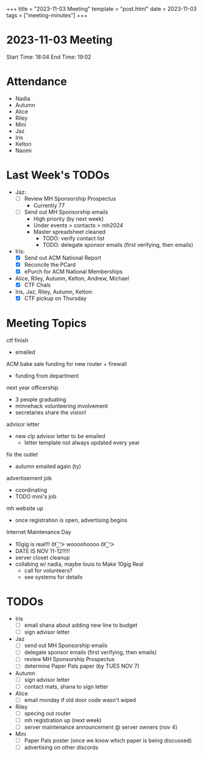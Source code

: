 +++
title = "2023-11-03 Meeting"
template = "post.html"
date = 2023-11-03
tags = ["meeting-minutes"]
+++
# 2023-11-03 Meeting

Start Time: 18:04
End Time: 19:02

# Attendance
- Nadia
- Autumn
- Alice 
- Riley
- Mini
- Jaz
- Iris
- Kelton
- Naomi

# Last Week's TODOs
- Jaz:
    - [ ] Review MH Sponsorship Prospectus
        - Currently 77
    - [ ] Send out MH Sponsorship emails
        - High priority (by next week)
        - Under events > contacts > mh2024
        - Master spreadsheet cleaned
            - TODO: verify contact list
            - TODO: delegate sponsor emails (first verifying, then emails)
- Iris:
    - [X] Send out ACM National Report
    - [X] Reconcile the PCard
    - [X] ePurch for ACM National Memberships

- Alice, Riley, Autumn, Kelton, Andrew, Michael
    - [X] CTF Chals

- Iris, Jaz, Riley, Autumn, Kelton:
    - [X] CTF pickup on Thursday

# Meeting Topics

ctf finish
- emailed

ACM bake sale funding for new router + firewall
- funding from department

next year officership
- 3 people graduating
- minnehack volunteering involvement 
- secretaries share the vision!

advisor letter 
- new clp advisor letter to be emailed 
    - letter template not always updated every year

fix the outlet
- autumn emailed again (ty)

advertisement job
- coordinating
- TODO mini's job

mh website up
- once registration is open, advertising begins

Internet Maintenance Day
- 10gig is real!!! ᘛ⁐̤ᕐᐷ woooohoooo ᘛ⁐̤ᕐᐷ
- DATE IS NOV 11-12!!!!!
- server closet cleanup
- collabing w/ nadia, maybe louis to Make 10gig Real
    - call for volunteers?
    - see systems for details

# TODOs
- Iris
    - [ ] email shana about adding new line to budget
    - [ ] sign advisor letter

- Jaz
    - [ ] send out MH Sponsorship emails
    - [ ] delegate sponsor emails (first verifying, then emails)
    - [ ] review MH Sponsorship Prospectus
    - [ ] determine Paper Pals paper (by TUES NOV 7)

- Autumn
    - [ ] sign advisor letter
    - [ ] contact mats, shana to sign letter

- Alice
    - [ ] email monday if old door code wasn't wiped

- Riley
    - [ ] specing out router
    - [ ] mh registration up (next week)
    - [ ] server maintenance announcement @ server owners (nov 4)

- Mini
    - [ ] Paper Pals poster (once we know which paper is being discussed)
    - [ ] advertising on other discords 
